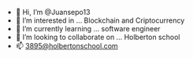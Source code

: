 - 👋 Hi, I’m @Juansepo13
- 👀 I’m interested in ... Blockchain and Criptocurrency
- 🌱 I’m currently learning ... software engineer
- 💞️ I’m looking to collaborate on ... Holberton school
- 📫 3895@holbertonschool.com

<!---
Juansepo13/Juansepo13 is a ✨ special ✨ repository because its `README.md` (this file) appears on your GitHub profile.
You can click the Preview link to take a look at your changes.
--->
